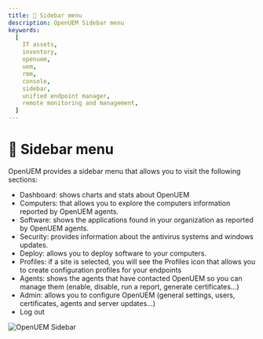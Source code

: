 ```yaml
---
title: 📃 Sidebar menu
description: OpenUEM Sidebar menu
keywords:
  [
    IT assets,
    inventory,
    openuem,
    uem,
    rmm,
    console,
    sidebar,
    unified endpoint manager,
    remote monitoring and management,
  ]
---
```


# 📃 Sidebar menu

OpenUEM provides a sidebar menu that allows you to visit the following sections:

- Dashboard: shows charts and stats about OpenUEM
- Computers: that allows you to explore the computers information reported by OpenUEM agents.
- Software: shows the applications found in your organization as reported by OpenUEM agents.
- Security: provides information about the antivirus systems and windows updates.
- Deploy: allows you to deploy software to your computers.
- Profiles: if a site is selected, you will see the Profiles icon that allows you to create configuration profiles for your endpoints
- Agents: shows the agents that have contacted OpenUEM so you can manage them (enable, disable, run a report, generate certificates…)
- Admin: allows you to configure OpenUEM (general settings, users, certificates, agents and server updates…)
- Log out

![OpenUEM Sidebar](/img/console/sidebar.png)
